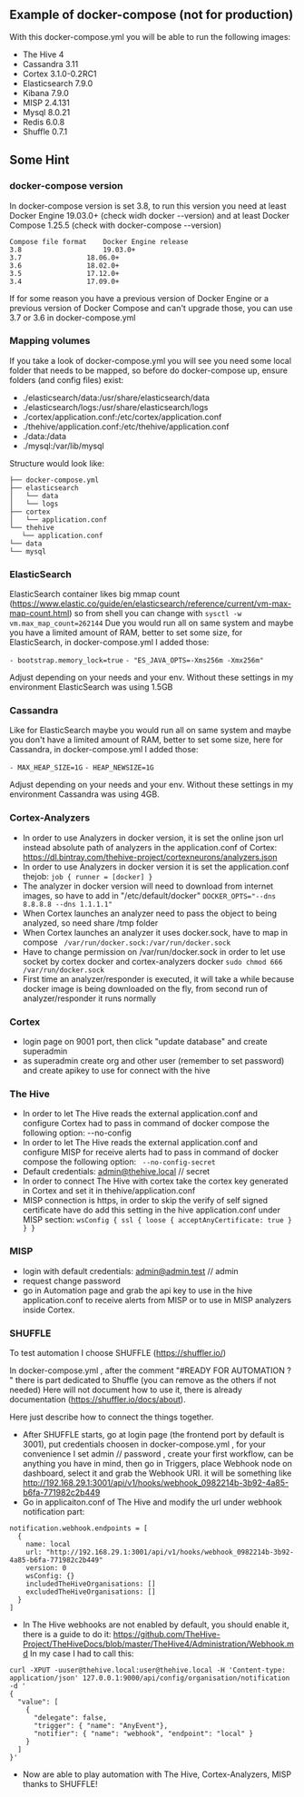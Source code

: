 ## Example of docker-compose (not for production)
With this docker-compose.yml you will be able to run the following images:
- The Hive 4
- Cassandra 3.11
- Cortex 3.1.0-0.2RC1
- Elasticsearch 7.9.0
- Kibana 7.9.0
- MISP 2.4.131
- Mysql 8.0.21
- Redis 6.0.8
- Shuffle 0.7.1

## Some Hint

### docker-compose version
In docker-compose version is set 3.8, to run this version you need at least Docker Engine 19.03.0+ (check widh docker --version) and at least Docker Compose 1.25.5 (check with docker-compose --version)
```
Compose file format    Docker Engine release
3.8                    19.03.0+
3.7	               18.06.0+
3.6	               18.02.0+
3.5	               17.12.0+
3.4	               17.09.0+
```
If for some reason you have a previous version of Docker Engine or a previous version of Docker Compose and can't upgrade those, you can use 3.7 or 3.6 in docker-compose.yml


### Mapping volumes
If you take a look of docker-compose.yml you will see you need some local folder that needs to be mapped, so before do docker-compose up, ensure folders (and config files) exist:
- ./elasticsearch/data:/usr/share/elasticsearch/data
- ./elasticsearch/logs:/usr/share/elasticsearch/logs
- ./cortex/application.conf:/etc/cortex/application.conf
- ./thehive/application.conf:/etc/thehive/application.conf
- ./data:/data
- ./mysql:/var/lib/mysql

Structure would look like:
```
├── docker-compose.yml
├── elasticsearch
│   └── data
│   └── logs
├── cortex
│   └── application.conf 
└── thehive
   └── application.conf
└── data
└── mysql
```

### ElasticSearch
ElasticSearch container likes big mmap count (https://www.elastic.co/guide/en/elasticsearch/reference/current/vm-max-map-count.html) so from shell you can change with
```sysctl -w vm.max_map_count=262144```
Due you would run all on same system and maybe you have a limited amount of RAM, better to set some size, for ElasticSearch, in docker-compose.yml I added those:

```- bootstrap.memory_lock=true```
```- "ES_JAVA_OPTS=-Xms256m -Xmx256m"```

Adjust depending on your needs and your env. Without these settings in my environment ElasticSearch was using 1.5GB

### Cassandra
Like for ElasticSearch maybe you would run all on same system and maybe you don't have a limited amount of RAM, better to set some size, here for Cassandra, in docker-compose.yml I added those:

```- MAX_HEAP_SIZE=1G```
```- HEAP_NEWSIZE=1G```

Adjust depending on your needs and your env. Without these settings in my environment Cassandra was using 4GB.

### Cortex-Analyzers
- In order to use Analyzers in docker version, it is set  the online json url instead absolute path of analyzers in the application.conf of Cortex:
  https://dl.bintray.com/thehive-project/cortexneurons/analyzers.json
- In order to use Analyzers in docker version it is set the application.conf thejob: ```
  job {
  runner = [docker]
}   ```
- The analyzer in docker version will need to download from internet images, so have to add in "/etc/default/docker"
  ``` DOCKER_OPTS="--dns 8.8.8.8 --dns 1.1.1.1" ```
- When Cortex launches an analyzer need to pass the object to being analyzed, so need share /tmp folder
- When Cortex launches an analyzer it uses docker.sock, have to map in compose
 ```  /var/run/docker.sock:/var/run/docker.sock  ```
- Have to change permission on /var/run/docker.sock in order to let use socket by cortex docker and cortex-analyzers docker
  ```sudo chmod 666 /var/run/docker.sock```
- First time an analyzer/responder is executed, it will take a while because docker image is being downloaded on the fly, from second run of analyzer/responder it runs normally

### Cortex
- login page on 9001 port, then click "update database" and create superadmin
- as superadmin create org and other user (remember to set password) and create apikey to use for connect with the hive 

### The Hive
- In order to let The Hive reads the external application.conf and configure Cortex had to pass in command of docker compose the following option:
  --no-config
- In order to let The Hive reads the external application.conf and configure MISP for receive alerts had to pass in command of docker compose the following option:
 ```  --no-config-secret ```
- Default credentials: admin@thehive.local // secret
- In order to connect The Hive with cortex take the cortex key generated in Cortex and set it in thehive/application.conf
- MISP connection is https, in order to skip the verify of self signed certificate have do add this setting in the hive application.conf under MISP section:
  ``` wsConfig { ssl { loose { acceptAnyCertificate: true } } } ```

  
### MISP

- login with default credentials: admin@admin.test // admin
- request change password
- go in Automation page and grab the api key to use in the hive application.conf to receive alerts from MISP or to use in MISP analyzers inside Cortex.


### SHUFFLE
To test automation I choose SHUFFLE (https://shuffler.io/)

In docker-compose.yml , after the comment "#READY FOR AUTOMATION ? " there is part dedicated to Shuffle (you can remove as the others if not needed)
Here will not document how to use it, there is already documentation (https://shuffler.io/docs/about).

Here just describe how to connect the things together.

- After SHUFFLE starts, go at login page (the frontend port by default is 3001), put credentials choosen in docker-compose.yml , for your convenience I set admin // password , create your first workflow, can be anything you have in mind, then go in Triggers, place Webhook node on dashboard, select it and grab the Webhook URI. it will be something like http://192.168.29.1:3001/api/v1/hooks/webhook_0982214b-3b92-4a85-b6fa-771982c2b449
- Go in applicaiton.conf of The Hive and modify the url under webhook notification part:
```
notification.webhook.endpoints = [
  {
    name: local
    url: "http://192.168.29.1:3001/api/v1/hooks/webhook_0982214b-3b92-4a85-b6fa-771982c2b449"
    version: 0
    wsConfig: {}
    includedTheHiveOrganisations: []
    excludedTheHiveOrganisations: []
  }
]
```
- In The Hive webhooks are not enabled by default, you should enable it, there is a guide to do it: https://github.com/TheHive-Project/TheHiveDocs/blob/master/TheHive4/Administration/Webhook.md
In my case I had to call this:
```
curl -XPUT -uuser@thehive.local:user@thehive.local -H 'Content-type: application/json' 127.0.0.1:9000/api/config/organisation/notification -d '
{
  "value": [
    {
      "delegate": false,
      "trigger": { "name": "AnyEvent"},
      "notifier": { "name": "webhook", "endpoint": "local" }
    }
  ]
}'
```
- Now are able to play automation with The Hive, Cortex-Analyzers, MISP thanks to SHUFFLE!


